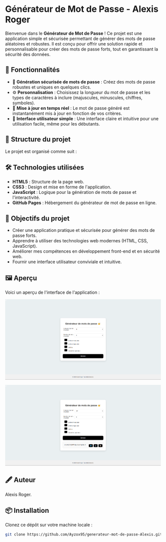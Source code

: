 ﻿# Générateur de Mot de Passe - Alexis Roger

Bienvenue dans le **Générateur de Mot de Passe** ! Ce projet est une application simple et sécurisée permettant de générer des mots de passe aléatoires et robustes. Il est conçu pour offrir une solution rapide et personnalisable pour créer des mots de passe forts, tout en garantissant la sécurité des données.

## 🚀 Fonctionnalités

- 🔐 **Génération sécurisée de mots de passe** : Créez des mots de passe robustes et uniques en quelques clics.
- ⚙️ **Personnalisation** : Choisissez la longueur du mot de passe et les types de caractères à inclure (majuscules, minuscules, chiffres, symboles).
- 🔄 **Mise à jour en temps réel** : Le mot de passe généré est instantanément mis à jour en fonction de vos critères.
- 🎨 **Interface utilisateur simple** : Une interface claire et intuitive pour une utilisation facile, même pour les débutants.

## 📂 Structure du projet

Le projet est organisé comme suit :


## 🛠️ Technologies utilisées

- **HTML5** : Structure de la page web.
- **CSS3** : Design et mise en forme de l'application.
- **JavaScript** : Logique pour la génération de mots de passe et l'interactivité.
- **GitHub Pages** : Hébergement du générateur de mot de passe en ligne.

## 🎯 Objectifs du projet

- Créer une application pratique et sécurisée pour générer des mots de passe forts.
- Apprendre à utiliser des technologies web modernes (HTML, CSS, JavaScript).
- Améliorer mes compétences en développement front-end et en sécurité web.
- Fournir une interface utilisateur conviviale et intuitive.

## 🖼️ Aperçu

Voici un aperçu de l'interface de l'application :

![Aperçu du générateur de mot de passe](assets/images/previaw-generateurdemotdepasse1.png)

![Aperçu du générateur de mot de passe](assets/images/previaw-generateurdemotdepasse2.png)

## 🖋️ Auteur

Alexis Roger.

## 📦 Installation

Clonez ce dépôt sur votre machine locale :

```bash
git clone https://github.com/Ayzox95/generateur-mot-de-passe-Alexis.git
